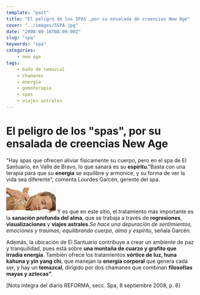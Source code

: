 ```yaml
---
template: "post"
title: "El peligro de los SPAS ,por su ensalada de creencias New Age"
cover: "../images/5SPA.jpg"
date: "2008-09-16T08:00:00Z"
slug: "spa"
keywords: "spa"
categories: 
    - new age
tags:
    - baño de temazcal
    - chamanes
    - energía
    - gemoterapia
    - spas
    - viajes astrales
---
```



# El peligro de los "spas", por su ensalada de creencias New Age

"Hay spas que ofrecen aliviar físicamente su cuerpo, pero en el spa de El Santuario, en Valle de Bravo, lo que sanará es su **espíritu**."Basta con una terapia para que su **energía** se equilibre y armonice, y su forma de ver la vida sea diferente", comenta Lourdes Garcén, gerente del spa. 

![Spas](../images/5SPA.jpg)
Y es que en este sitio, el tratamiento más importante es la **sanación profunda del alma**, que se trabaja a través de **regresiones**, **visualizaciones** y **viajes astrales**.*Se hace una depuración de sentimientos, emociones y traumas; equilibrando cuerpo, alma y espíritu*, señala Garcén. 

Además, la ubicación de El Santuario contribuye a crear un ambiente de paz y tranquilidad, pues está sobre **una montaña de cuarzo y grafito que irradia energía**. También ofrece los tratamientos **vórtice de luz, huna kahuna y yin yang chi**, que manejan la **energía corporal** que genera cada ser, y hay un **temazcal**, dirigido por dos chamanes que combinan **filosofías mayas y aztecas"**.


[Nota íntegra del diario REFORMA, secc. Spa, 8 septiembre 2008, p. 8]
